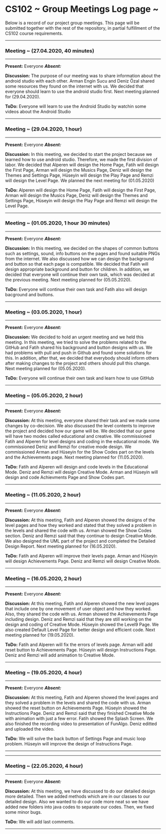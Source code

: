# CS102 ~ Group Meetings Log page ~

Below is a record of our project group meetings. This page will be submitted together with the rest of the repository, in partial fulfillment of the CS102 course requirements.

****
### Meeting ~ (27.04.2020, 40 minutes)
****
**Present:** Everyone   _**Absent:**_ 

**Discussion:** 
The purpose of our meeting was to share information about the android studio with each other. Arman Engin Sucu and Deniz Özal shared some resources they found on the internet with us. We decided that everyone should learn to use the android studio first. Next meeting planned for (29.04.2020).

**ToDo:** Everyone will learn to use the Android Studio by watchin some videos about the Android Studio

****
### Meeting ~ (29.04.2020, 1 hour)
****
**Present:** Everyone   _**Absent:**_ 

**Discussion:** 
In this meeting, we decided to start the project because we learned how to use android studio. Therefore, we made the first division of labor. We decided that Alperen will design the Home Page, Fatih will design the First Page, Arman will design the Musics Page, Deniz will design the Themes and Settings Page, Hüseyin will design the Play Page and Remzi will design the Level Page. We planned the next meeting for (01.05.2020)

**ToDo:** Alperen will design the Home Page, Fatih will design the First Page, Arman will design the Musics Page, Deniz will design the Themes and Settings Page, Hüseyin will design the Play Page and Remzi will design the Level Page.

****
### Meeting ~ (01.05.2020, 1 hour 30 minutes)
****
**Present:** Everyone   _**Absent:**_ 

**Discussion:** 
In this meeting, we decided on the shapes of common buttons such as settings, sound, info buttons on the pages and found suitable PNGs from the internet. We also discussed how we can design the background and button so that each page is compatible. We decided that Fatih will design appropriate background and button for children. In addition, we decided that everyone will continue their own task, which was decided at the previous meeting. Next meeting planned for (05.05.2020).

**ToDo:** Everyone will continue their own task and Fatih also will design bacground and buttons.

****
### Meeting ~ (03.05.2020, 1 hour)
****
**Present:** Everyone   _**Absent:**_ 

**Discussion:** 
We decided to hold an urgent meeting and we held this meeting. In this meeting, we tried to solve the problems related to the GitHub and Fatih shared his background and button designs with us. We had problems with pull and push in Github and found some solutions for this. In addition, after that, we decided that everybody should inform others after making changes to the project and others should pull this change. Next meeting planned for (05.05.2020).

**ToDo:** Everyone will continue their own task and learn how to use GitHub

****
### Meeting ~ (05.05.2020, 2 hour)
****
**Present:** Everyone   _**Absent:**_ 

**Discussion:** 
At this meeting, everyone shared their task and we made some changes by co-decision. We also discussed the level contents to improve the project and decided how our game will be. We decided that our game will have two modes called educational and creative. We commissioned Fatih and Alperen for level designs and coding in the educational mode. We commissioned Deniz and Remzi for creative mode design. We commissioned Arman and Hüseyin for the Show Codes part on the levels and the Achievements page. Next meeting planned for (11.05.2020).


**ToDo:** Fatih and Alperen will design and code levels in the Educational Mode. Deniz and Remzi will design Creative Mode. Arman and Hüseyin will design and code Achievments Page and Show Codes part.

****
### Meeting ~ (11.05.2020, 2 hour)
****
**Present:** Everyone   _**Absent:**_ 

**Discussion:** 
At this meeting, Fatih and Alperen showed the designs of the level pages and how they worked and stated that they solved a problem in the levels and shared the code with us. Arman showed the Show Codes section. Deniz and Remzi said that they continue to design Creative Mode. We also designed the UML part of the project and completed the Detailed Design Report. Next meeting planned for (16.05.2020).

**ToDo:** Fatih and Alperen will improve their levels page. Arman and Hüseyin will design Achievements Page. Deniz and Remzi will design Creative Mode.

****
### Meeting ~ (16.05.2020, 2 hour)
****
**Present:** Everyone   _**Absent:**_ 

**Discussion:** 
At this meeting, Fatih and Alperen showed the new level pages that include one by one movement of user object and how they worked. Also, they shared the code with us. Arman showed the Achievements Page including design. Deniz and Remzi said that they are still working on the design and coding of Creative Mode. Hüseyin showed the Level9 Page. We also created Default Level Page for better design and efficient code. Next meeting planned for (19.05.2020).

**ToDo:** Fatih and Alperen will fix the errors of levels page. Arman will add reset button to Achievements Page. Hüseyin will design Instructions Page. Deniz and Remzi will add animation to Creative Mode.

****
### Meeting ~ (19.05.2020, 4 hour)
****
**Present:** Everyone   _**Absent:**_ 

**Discussion:** 
At this meeting, Fatih and Alperen showed the level pages and they solved a problem in the levels and shared the code with us. Arman showed the reset button on Achievements Page. Hüseyin showed the Instructions Page. Deniz and Remzi said that they finished Creative Mode with animation with just a few error. Fatih showed the Splash Screen. We also finished the recording video to presentation of FunAlgo. Deniz editted and uploaded the video.

**ToDo:** We will solve the back button of Settings Page and music loop problem. Hüseyin will improve the design of Instructions Page.

****
****
### Meeting ~ (22.05.2020, 4 hour)
****
**Present:** Everyone   _**Absent:**_ 

**Discussion:** 
At this meeting, we have discussed to do our detailed design  more detailed. Then we added methods which are in our classes to our detailed design. Also we wanted to do our code more neat so we have added new folders into java codes to separate our codes. Then, we fixed some minor bugs.

**ToDo:** We will add last comments.
****
